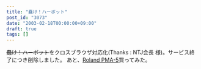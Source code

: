 ```yaml
---
title: "蠢け！ハーボット"
post_id: "3073"
date: "2003-02-18T00:00:00+09:00"
draft: true
tags: []
---
```



~~蠢け！ハーボット~~をクロスブラウザ対応化(Thanks : NTJ会長 様)。サービス終了につき削除しました。 あと、[Roland PMA-5](https://danmaq.com/pma-5)買ってみた。
